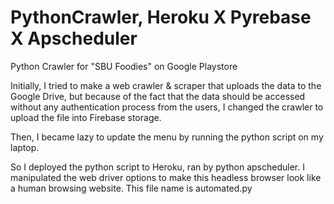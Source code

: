 # PythonCrawler, Heroku X Pyrebase X Apscheduler
Python Crawler for "SBU Foodies" on Google Playstore 

Initially, I tried to make a web crawler & scraper that uploads the data to the Google Drive, but because of the fact that the data should be accessed without any authentication process from the users, I changed the crawler to upload the file into Firebase storage.

Then, I became lazy to update the menu by running the python script on my laptop.

So I deployed the python script to Heroku, ran by python apscheduler. I manipulated the web driver options to make this headless browser look like a human browsing website. This file name is automated.py
